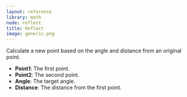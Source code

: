 ```yaml
---
layout: reference
library: math
node: reflect
title: Reflect
image: generic.png
---
```

Calculate a new point based on the angle and distance from an original point.

* **Point1**: The first point.
* **Point2**: The second point.
* **Angle**: The target angle.
* **Distance**: The distance from the first point.
